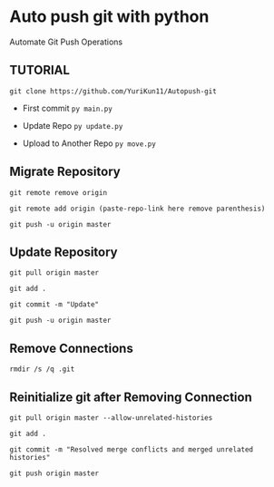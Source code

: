 # Auto push git with python

Automate Git Push Operations

## TUTORIAL
`git clone https://github.com/YuriKun11/Autopush-git`

- First commit `py main.py`

- Update Repo `py update.py`

- Upload to Another Repo `py move.py`




## Migrate Repository
`git remote remove origin`

`git remote add origin (paste-repo-link here remove parenthesis)` 

`git push -u origin master`

## Update Repository
`git pull origin master`

`git add .`

`git commit -m "Update"`

`git push -u origin master`

## Remove Connections 
`rmdir /s /q .git`


## Reinitialize git after Removing Connection
`git pull origin master --allow-unrelated-histories`

`git add .`

`git commit -m "Resolved merge conflicts and merged unrelated histories"`

`git push origin master`
